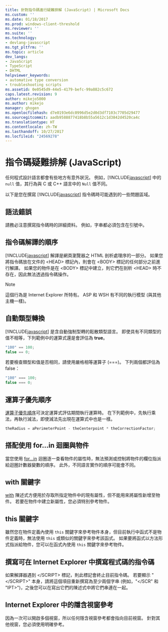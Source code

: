 ```yaml
---
title: 針對指令碼進行疑難排解 (JavaScript) | Microsoft Docs
ms.custom: ''
ms.date: 01/18/2017
ms.prod: windows-client-threshold
ms.reviewer: ''
ms.suite: ''
ms.technology:
- devlang-javascript
ms.tgt_pltfrm: ''
ms.topic: article
dev_langs:
- JavaScript
- TypeScript
- DHTML
helpviewer_keywords:
- automative type conversion
- troubleshooting scripts
ms.assetid: 0e0545d9-44e5-4179-befc-99a882c5c672
caps.latest.revision: 9
author: mikejo5000
ms.author: mikejo
manager: ghogen
ms.openlocfilehash: d7e0193e6dc0996d5e2d0d3df7103c7705d29477
ms.sourcegitcommit: aadb9588877418b8b55a5612c1d3842d4520ca4c
ms.translationtype: HT
ms.contentlocale: zh-TW
ms.lasthandoff: 10/27/2017
ms.locfileid: "24569278"
---
```

# <a name="troubleshooting-your-scripts-javascript"></a>指令碼疑難排解 (JavaScript)
任何程式設計語言都會有些地方有意外狀況。 例如，[!INCLUDE[javascript](../../javascript/includes/javascript-md.md)] 中的 `null` 值，其行為與 C 或 C++ 語言中的 `Null` 值不同。  
  
 以下是您在撰寫 [!INCLUDE[javascript](../../javascript/includes/javascript-md.md)] 指令碼時可能遇到的一些問題區域。  
  
## <a name="syntax-errors"></a>語法錯誤  
 請務必注意撰寫指令碼時的詳細資料。 例如，字串都必須包含在引號中。  
  
## <a name="order-of-script-interpretation"></a>指令碼解譯的順序  
 [!INCLUDE[javascript](../../javascript/includes/javascript-md.md)] 解譯是網頁瀏覽器之 HTML 剖析處理序的一部分。 如果您將指令碼放在文件的 \<HEAD> 標記內，則會在 \<BODY> 標記的任何部分之前進行解譯。 如果您的物件是在 \<BODY> 標記中建立，則它們在剖析 \<HEAD> 時不存在，因此無法透過指令碼操作。  
  
> [!NOTE]
>  這個行為是 Internet Explorer 所特有。 ASP 和 WSH 有不同的執行模型 (與其他主機一樣)。  
  
## <a name="automatic-type-coercion"></a>自動類型轉換  
 [!INCLUDE[javascript](../../javascript/includes/javascript-md.md)] 是含自動強制型轉的鬆散類型語言。 即使具有不同類型的值不相等，下列範例中的運算式還是會評估為 **true**。  
  
```JavaScript  
"100" == 100;  
false == 0;  
```  
  
 若要檢查類型和值是否相同，請使用嚴格相等運算子 (===)。 下列兩個都評估為 false：  
  
```JavaScript  
"100" === 100;  
false === 0;  
```  
  
## <a name="operator-precedence"></a>運算子優先順序  
 [運算子優先順序](../../javascript/operator-subtractprecedence-javascript.md)可決定運算式評估期間執行運算時。 在下列範例中，先執行乘法，再執行減法，即使減法先出現在運算式中也是一樣。  
  
```JavaScript  
theRadius = aPerimeterPoint - theCenterpoint * theCorrectionFactor;  
```  
  
## <a name="using-forin-loops-with-objects"></a>搭配使用 for...in 迴圈與物件  
 當您使用 [for...in](../../javascript/reference/for-dot-dot-dot-in-statement-javascript.md) 迴圈逐一查看物件的屬性時，無法預測或控制將物件的欄位指派給迴圈計數器變數的順序。 此外，不同語言實作的順序可能會不同。  
  
## <a name="with-keyword"></a>with 關鍵字  
 [with](../../javascript/reference/with-statement-javascript.md) 陳述式方便用於存取所指定物件中的現有屬性，但不能用來將屬性新增至物件。 若要在物件中建立新屬性，您必須特別參考物件。  
  
## <a name="this-keyword"></a>this 關鍵字  
 雖然您在物件定義內使用 `this` 關鍵字來參考物件本身，但目前執行中函式不是物件定義時，無法使用 `this` 或類似的關鍵字來參考該函式。 如果要將函式以方法形式指派給物件，您可以在函式內使用 `this` 關鍵字來參考物件。  
  
## <a name="writing-a-script-that-writes-a-script-in-internet-explorer"></a>撰寫可在 Internet Explorer 中撰寫程式碼的指令碼  
 如果解譯器遇到 \</SCRIPT> 標記，則此標記會終止目前指令碼。 若要顯示 "\</SCRIPT>" 本身，請將這個項目重新撰寫為至少兩個字串 (例如，"\</SCR" 和 "IPT>")，之後您可以在寫出它們的陳述式中將它們串連在一起。  
  
## <a name="implicit-window-references-in-internet-explorer"></a>Internet Explorer 中的隱含視窗參考  
 因為一次可以開啟多個視窗，所以任何隱含視窗參考都會指向目前視窗。 針對其他視窗，您必須使用明確參考。
